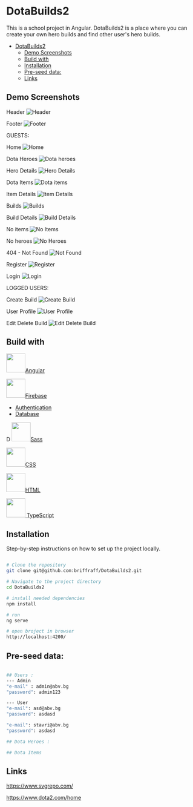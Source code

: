 # DotaBuilds2
This is a school project in Angular. DotaBuilds2 is a place where you can create your own hero builds and find other user's hero builds.

- [DotaBuilds2](#dotabuilds2)
  - [Demo Screenshots](#demo-screenshots)
  - [Build with](#build-with)
  - [Installation](#installation)
  - [Pre-seed data:](#pre-seed-data)
  - [Links](#links)

## Demo Screenshots

Header
![Header](./public/readme/header.jpg)

Footer
![Footer](./public/readme/footer.jpg)

GUESTS:

Home
![Home](./public/readme/home.jpg)

Dota Heroes
![Dota heroes](./public/readme/heroes.jpg)

Hero Details
![Hero Details](./public/readme/heroDetails.jpg)


Dota Items
![Dota items](./public/readme/items.jpg)

Item Details
![Item Details](./public/readme/itemDetails.jpg)

Builds
![Builds](./public/readme/builds.jpg)

Build Details
![Build Details](./public/readme/buildDetails.jpg)

No items
![No Items](./public/readme/no-items.jpg)

No heroes
![No Heroes](./public/readme/no-heroes.jpg)

404 - Not Found
![Not Found](./public/readme/404.jpg)

Register
![Register](./public/readme/register.jpg)

Login
![Login](./public/readme/login.jpg)

LOGGED USERS:

Create Build
![Create Build](./public/readme/createBuild.jpg)

User Profile
![User Profile](./public/readme/profile.jpg)

Edit Delete Build
![Edit Delete Build](./public/readme/editDeleteBuild.jpg)


## Build with 
<img src="./public/readme/angular.svg" width="50px" height="50px">[Angular](https://angular.dev/)

<img src="./public/readme/firebase.svg" width="50px" height="50px">[Firebase](https://firebase.google.com/)

- [Authentication](https://firebase.google.com/products/auth)
- [Database](https://firebase.google.com/products/firestore)

D
<img src="./public/readme/sass.svg" width="50px" height="50px">[Sass](https://sass-lang.com/)

<img src="./public/readme/css.svg" width="50px" height="50px">[CSS](https://bg.wikipedia.org/wiki/CSS)

<img src="./public/readme/html.svg" width="50px" height="50px">[HTML](https://bg.wikipedia.org/wiki/HTML)

<img src="./public/readme/typescript.svg" width="50px" height="50px">[ TypeScript](https://www.typescriptlang.org/)

## Installation

Step-by-step instructions on how to set up the project locally.

```bash

# Clone the repository
git clone git@github.com:briffraff/DotaBuilds2.git

# Navigate to the project directory
cd DotaBuilds2

# install needed dependencies
npm install

# run
ng serve

# open broject in browser
http://localhost:4200/

```

## Pre-seed data:
```bash

## Users :
--- Admin
"e-mail" : admin@abv.bg
"password": admin123

--- User
"e-mail": asd@abv.bg
"password": asdasd

"e-mail": stavri@abv.bg
"password": asdasd

## Dota Heroes :

## Dota Items

```
## Links
https://www.svgrepo.com/

https://www.dota2.com/home
